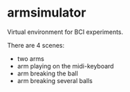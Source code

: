 # armsimulator

Virtual environment for BCI experiments.

There are 4 scenes:
* two arms
* arm playing on the midi-keyboard
* arm breaking the ball
* arm breaking several balls
